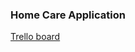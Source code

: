 ### Home Care Application

[Trello board](https://trello.com/b/sXLm0At8/home-care-application-inno)
